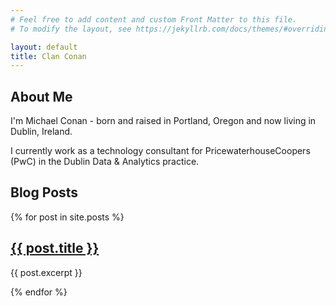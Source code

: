 ```yaml
---
# Feel free to add content and custom Front Matter to this file.
# To modify the layout, see https://jekyllrb.com/docs/themes/#overriding-theme-defaults

layout: default
title: Clan Conan
---
```


## About Me
I'm Michael Conan - born and raised in Portland, Oregon and now living in Dublin, Ireland. 

I currently work as a technology consultant for PricewaterhouseCoopers (PwC) in the Dublin Data & Analytics practice.

<!-- May bring this in later
[Profile](/profile){: .my-button} 
-->

## Blog Posts
{% for post in site.posts %}
  <h2><a href="{{ post.url }}">{{ post.title }}</a></h2>
  <p>{{ post.excerpt }}</p>
{% endfor %}